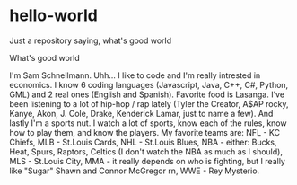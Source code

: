 # hello-world
Just a repository saying, what's good world

What's good world

I'm Sam Schnellmann. Uhh... I like to code and I'm really intrested in economics. I know 6 coding languages (Javascript, Java, C++, C#, Python, GML) and 2 real ones (English and Spanish). Favorite food is Lasanga. I've been listening to a lot of hip-hop / rap lately (Tyler the Creator, A$AP rocky, Kanye, Akon, J. Cole, Drake, Kenderick Lamar, just to name a few). And lastly I'm a sports nut. I watch a lot of sports, know each of the rules, know how to play them, and know the players. My favorite teams are: NFL - KC Chiefs, MLB - St.Louis Cards, NHL - St.Louis Blues, NBA - either: Bucks, Heat, Spurs, Raptors, Celtics (I don't watch the NBA as much as I should), MLS - St.Louis City, MMA - it really depends on who is fighting, but I really like "Sugar" Shawn and Connor McGregor rn, WWE - Rey Mysterio.
